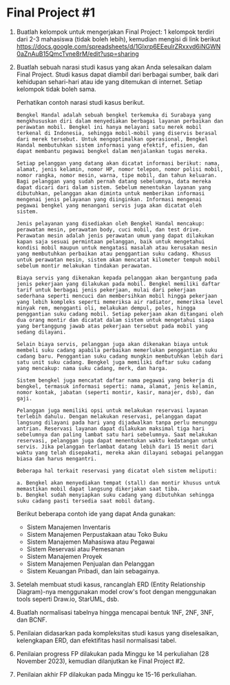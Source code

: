 # Final Project #1

1. Buatlah kelompok untuk mengerjakan Final Project: 1 kelompok terdiri dari 2-3 mahasiswa (tidak boleh lebih), kemudian mengisi di link berikut https://docs.google.com/spreadsheets/d/1Glxrp6EEeulrZRxxvd6iNGWN0aZnAuB15QmcTvne8rM/edit?usp=sharing
2. Buatlah sebuah narasi studi kasus yang akan Anda selesaikan dalam Final Project. Studi kasus dapat diambil dari berbagai sumber, baik dari kehidupan sehari-hari atau ide yang ditemukan di internet. Setiap kelompok tidak boleh sama. 
   
   Perhatikan contoh narasi studi kasus berikut.

    ```
    Bengkel Handal adalah sebuah bengkel terkemuka di Surabaya yang mengkhususkan diri dalam menyediakan berbagai layanan perbaikan dan perawatan mobil. Bengkel ini hanya melayani satu merek mobil terkenal di Indonesia, sehingga mobil-mobil yang diservis berasal dari merek tersebut. Untuk mengoptimalkan operasional, Bengkel Handal membutuhkan sistem informasi yang efektif, efisien, dan dapat membantu pegawai bengkel dalam menjalankan tugas mereka.

    Setiap pelanggan yang datang akan dicatat informasi berikut: nama, alamat, jenis kelamin, nomor HP, nomor telepon, nomor polisi mobil, nomor rangka, nomor mesin, warna, tipe mobil, dan tahun keluaran. Bagi pelanggan yang sudah pernah datang sebelumnya, data mereka dapat dicari dari dalam sistem. Sebelum menentukan layanan yang dibutuhkan, pelanggan akan diminta untuk memberikan informasi mengenai jenis pelayanan yang diinginkan. Informasi mengenai pegawai bengkel yang menangani servis juga akan dicatat oleh sistem.

    Jenis pelayanan yang disediakan oleh Bengkel Handal mencakup: perawatan mesin, perawatan body, cuci mobil, dan test drive. Perawatan mesin adalah jenis perawatan umum yang dapat dilakukan kapan saja sesuai permintaan pelanggan, baik untuk mengetahui kondisi mobil maupun untuk mengatasi masalah atau kerusakan mesin yang membutuhkan perbaikan atau penggantian suku cadang. Khusus untuk perawatan mesin, sistem akan mencatat kilometer tempuh mobil sebelum montir melakukan tindakan perawatan.

    Biaya servis yang dikenakan kepada pelanggan akan bergantung pada jenis pekerjaan yang dilakukan pada mobil. Bengkel memiliki daftar tarif untuk berbagai jenis pekerjaan, mulai dari pekerjaan sederhana seperti mencuci dan membersihkan mobil hingga pekerjaan yang lebih kompleks seperti memeriksa air radiator, memeriksa level minyak rem, mengganti oli, melakukan dempul, poles, hingga penggantian suku cadang mobil. Setiap pekerjaan akan ditangani oleh dua orang montir dan dicatat dalam sistem untuk mengetahui siapa yang bertanggung jawab atas pekerjaan tersebut pada mobil yang sedang dilayani.

    Selain biaya servis, pelanggan juga akan dikenakan biaya untuk membeli suku cadang apabila perbaikan memerlukan penggantian suku cadang baru. Penggantian suku cadang mungkin membutuhkan lebih dari satu unit suku cadang. Bengkel juga memiliki daftar suku cadang yang mencakup: nama suku cadang, merk, dan harga.

    Sistem bengkel juga mencatat daftar nama pegawai yang bekerja di bengkel, termasuk informasi seperti: nama, alamat, jenis kelamin, nomor kontak, jabatan (seperti montir, kasir, manajer, dsb), dan gaji.

    Pelanggan juga memiliki opsi untuk melakukan reservasi layanan terlebih dahulu. Dengan melakukan reservasi, pelanggan dapat langsung dilayani pada hari yang dijadwalkan tanpa perlu menunggu antrian. Reservasi layanan dapat dilakukan maksimal tiga hari sebelumnya dan paling lambat satu hari sebelumnya. Saat melakukan reservasi, pelanggan juga dapat menentukan waktu kedatangan untuk servis. Jika pelanggan terlambat datang lebih dari 15 menit dari waktu yang telah disepakati, mereka akan dilayani sebagai pelanggan biasa dan harus mengantri.

    Beberapa hal terkait reservasi yang dicatat oleh sistem meliputi:

    a. Bengkel akan menyediakan tempat (stall) dan montir khusus untuk memastikan mobil dapat langsung dikerjakan saat tiba.
    b. Bengkel sudah menyiapkan suku cadang yang dibutuhkan sehingga suku cadang pasti tersedia saat mobil datang.
    ```

   Berikut beberapa contoh ide yang dapat Anda gunakan:

   * Sistem Manajemen Inventaris
   * Sistem Manajemen Perpustakaan atau Toko Buku
   * Sistem Manajemen Mahasiswa atau Pegawai
   * Sistem Reservasi atau Pemesanan
   * Sistem Manajemen Proyek
   * Sistem Manajemen Penjualan dan Pelanggan
   * Sistem Keuangan Pribadi, dan lain sebagainya.

3. Setelah membuat studi kasus, rancanglah ERD (Entity Relationship Diagram)-nya menggunakan model crow's foot dengan menggunakan tools seperti Draw.io, StarUML, dsb.
4. Buatlah normalisasi tabelnya hingga mencapai bentuk 1NF, 2NF, 3NF, dan BCNF.
5. Penilaian didasarkan pada kompleksitas studi kasus yang diselesaikan, kelengkapan ERD, dan efektifitas hasil normalisasi tabel. 
6. Penilaian progress FP dilakukan pada Minggu ke 14 perkuliahan (28 November 2023), kemudian dilanjutkan ke Final Project #2. 
7. Penilaian akhir FP dilakukan pada Minggu ke 15-16 perkuliahan. 

